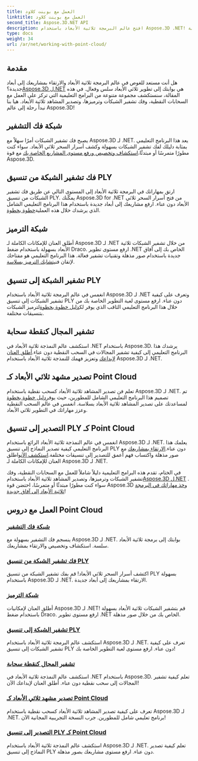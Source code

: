 ```yaml
---
title: العمل مع بوينت كلاود
linktitle: العمل مع بوينت كلاود
second_title: Aspose.3D.NET API
description: افتح عالم البرمجة ثلاثية الأبعاد باستخدام Aspose.3D .NET! قم بفك تشفير/تشفير الشبكات بسهولة وتصدير مشاهد ثلاثية الأبعاد والمزيد. ارفع مستوى مشاريعك بصور مذهلة.
type: docs
weight: 34
url: /ar/net/working-with-point-cloud/
---
```


## مقدمة

 هل أنت مستعد للغوص في عالم البرمجة ثلاثية الأبعاد والارتقاء بمشاريعك إلى أبعاد جديدة؟[Aspose.3D ل.NET](#working-with-point-cloud-tutorials) هي بوابتك إلى تطوير ثلاثي الأبعاد سلس وفعال. في هذه المقالة، سنستكشف مجموعة متنوعة من البرامج التعليمية التي تركز على العمل مع السحابات النقطية، وفك تشفير الشبكات وترميزها، وتصدير المشاهد ثلاثية الأبعاد. هيا بنا نبدأ رحلة إلى عالم Aspose.3D!

## شبكة فك التشفير

 يصبح فك تشفير الشبكات أمرًا سهلاً مع Aspose.3D لـ .NET. يعد هذا البرنامج التعليمي بمثابة دليلك لفك تشفير الشبكات بسهولة وكشف أسرار السحر ثلاثي الأبعاد. سواء كنت مطورًا متمرسًا أو مبتدئًا،[استكشاف وتخصيص ورفع مستوى المشاريع الخاصة بك](./decode-mesh/) مع قوة Aspose.3D.

## فك تشفير الشبكة من تنسيق PLY

 ارتق بمهاراتك في البرمجة ثلاثية الأبعاد إلى المستوى التالي عن طريق فك تشفير الشبكات من تنسيق PLY. يمكّنك Aspose.3D for .NET من فتح أسرار السحر ثلاثي الأبعاد دون عناء. ارفع مشاريعك إلى أبعاد جديدة باستخدام هذا البرنامج التعليمي الشامل الذي يرشدك خلال هذه العملية[خطوة بخطوة](./decode-mesh-ply-format/).

## شبكة الترميز

 أطلق العنان للإمكانات الكاملة لـ Aspose.3D لـ .NET من خلال تشفير الشبكات ثلاثية الأبعاد بسهولة باستخدام ضغط Draco. ارفع مستوى تطوير .NET الخاص بك إلى آفاق جديدة باستخدام صور مذهلة وتقنيات تشفير فعالة. هذا البرنامج التعليمي هو مفتاحك لإتقان فن[يتشابك الترميز بسلاسة](./encode-mesh/).

## تشفير الشبكة إلى تنسيق PLY

 انغمس في عالم البرمجة ثلاثية الأبعاد باستخدام Aspose.3D لـ .NET وتعرف على كيفية تشفير الشبكات إلى تنسيق PLY دون عناء. ارفع مستوى لعبة التطوير الخاصة بك من خلال هذا البرنامج التعليمي الثاقب الذي يوفر لك[دليل خطوة بخطوة](./encode-mesh-ply-format/)لترميز الشبكات بتنسيقات مختلفة.

## تشفير المجال كنقطة سحابة

 استكشف عالم النمذجة ثلاثية الأبعاد في .NET باستخدام Aspose.3D. يرشدك هذا البرنامج التعليمي إلى كيفية تشفير المجالات في السحب النقطية دون عناء.[أطلق العنان لإبداعك](./encode-sphere-as-point-cloud/) وتعزيز فهمك للنمذجة ثلاثية الأبعاد باستخدام Aspose.3D لـ .NET.

## تصدير مشهد ثلاثي الأبعاد كـ Point Cloud

 تعلم فن تصدير المشاهد ثلاثية الأبعاد كسحب نقطية باستخدام Aspose.3D لـ .NET. تم تصميم هذا البرنامج التعليمي الشامل للمطورين، حيث يوفر[دليل خطوة بخطوة](./export-3d-scene-point-cloud/) لمساعدتك على تصدير المشاهد ثلاثية الأبعاد بسلاسة. انغمس في عالم السحب النقطية وعزز مهاراتك في التطوير ثلاثي الأبعاد.

## التصدير إلى تنسيق PLY كـ Point Cloud

 انغمس في عالم النمذجة ثلاثية الأبعاد الرائع باستخدام Aspose.3D لـ .NET. يعلمك هذا البرنامج التعليمي كيفية تصدير النماذج إلى تنسيق PLY دون عناء.[الارتقاء بمشاريعك](./export-to-ply-point-cloud/) مع صور مذهلة واكتساب فهم أعمق للتصدير إلى تنسيقات مختلفة.[استكشف الآن](./export-to-ply-point-cloud/)واطلق العنان للإمكانات الكاملة لـ Aspose.3D لـ .NET.

 في الختام، تقدم هذه البرامج التعليمية دليلاً شاملاً للعمل مع السحابات النقطية، وفك تشفير الشبكات وترميزها، وتصدير المشاهد ثلاثية الأبعاد باستخدام[Aspose.3D ل.NET](#working-with-point-cloud-tutorials) . سواء كنت مطورًا مبتدئًا أو متمرسًا، احتضن قوة Aspose.3D و[خذ مهاراتك في البرمجة ثلاثية الأبعاد إلى آفاق جديدة](#working-with-point-cloud-tutorials)!
## العمل مع دروس Point Cloud
### [شبكة فك التشفير](./decode-mesh/)
ينسجم فك التشفير بسهولة مع Aspose.3D لـ .NET. بوابتك إلى برمجة ثلاثية الأبعاد سلسة. استكشاف وتخصيص والارتقاء بمشاريعك.
### [فك تشفير الشبكة من تنسيق PLY](./decode-mesh-ply-format/)
اكتشف أسرار السحر ثلاثي الأبعاد! قم بفك تشفير الشبكة من تنسيق PLY بسهولة باستخدام Aspose.3D لـ .NET. الارتقاء بمشاريعك إلى أبعاد جديدة.
### [شبكة الترميز](./encode-mesh/)
أطلق العنان لإمكانيات Aspose.3D لـ .NET! قم بتشفير الشبكات ثلاثية الأبعاد بسهولة باستخدام ضغط Draco. ارفع مستوى تطوير .NET الخاص بك من خلال صور مذهلة.
### [تشفير الشبكة إلى تنسيق PLY](./encode-mesh-ply-format/)
استكشف عالم البرمجة ثلاثية الأبعاد باستخدام Aspose.3D لـ .NET. تعرف على كيفية تشفير الشبكات إلى تنسيق PLY دون عناء. ارفع مستوى لعبة التطوير الخاصة بك!
### [تشفير المجال كنقطة سحابة](./encode-sphere-as-point-cloud/)
استكشف عالم النمذجة ثلاثية الأبعاد في .NET باستخدام Aspose.3D. تعلم كيفية تشفير المجالات إلى سحب نقطية دون عناء. أطلق العنان لإبداعك الآن!
### [تصدير مشهد ثلاثي الأبعاد كـ Point Cloud](./export-3d-scene-point-cloud/)
تعرف على كيفية تصدير المشاهد ثلاثية الأبعاد كسحب نقطية باستخدام Aspose.3D لـ .NET. برنامج تعليمي شامل للمطورين. جرب النسخة التجريبية المجانية الآن!
### [التصدير إلى تنسيق PLY كـ Point Cloud](./export-to-ply-point-cloud/)
استكشف عالم النمذجة ثلاثية الأبعاد باستخدام Aspose.3D لـ .NET. تعلم كيفية تصدير النماذج إلى تنسيق PLY دون عناء. ارفع مستوى مشاريعك بصور مذهلة.